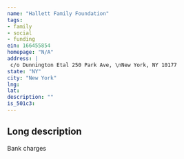 ```yaml
---
name: "Hallett Family Foundation"
tags:
- family
- social
- funding
ein: 166455854
homepage: "N/A"
address: |
 c/o Dunnington Etal 250 Park Ave, \nNew York, NY 10177
state: "NY"
city: "New York"
lng: 
lat: 
description: ""
is_501c3: 
---
```


## Long description

Bank charges
